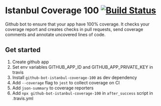 # Istanbul Coverage 100 [![Build Status](https://travis-ci.com/Nitive/github-bot-istanbul-coverage-100.svg?branch=master)](https://travis-ci.com/Nitive/github-bot-istanbul-coverage-100)

Github bot to ensure that your app have 100% coverage. It checks your coverage report and creates checks in pull requests, send coverage comments and annotate uncovered lines of code.

## Get started
1. Create github app
1. Set env variables GITHUB_APP_ID and GITHUB_APP_PRIVATE_KEY in travis
1. Install `github-bot-istanbul-coverage-100` as dev dependency
1. Add `--coverage` flag to `jest` to collect coverage on CI
1. Add `json-summary` to coverage reporters
1. Add `npx github-bot-istanbul-coverage-100` in `after_success` script in .travis.yml
